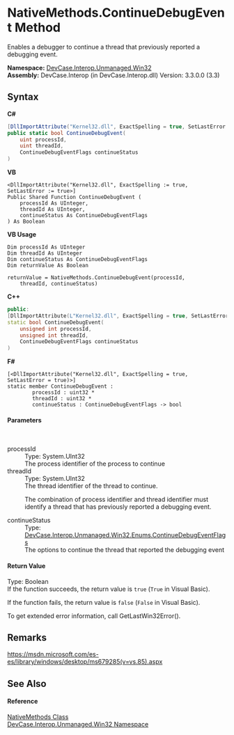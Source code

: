# NativeMethods.ContinueDebugEvent Method 
 

Enables a debugger to continue a thread that previously reported a debugging event.

**Namespace:**&nbsp;<a href="N_DevCase_Interop_Unmanaged_Win32">DevCase.Interop.Unmanaged.Win32</a><br />**Assembly:**&nbsp;DevCase.Interop (in DevCase.Interop.dll) Version: 3.3.0.0 (3.3)

## Syntax

**C#**<br />
``` C#
[DllImportAttribute("Kernel32.dll", ExactSpelling = true, SetLastError = true)]
public static bool ContinueDebugEvent(
	uint processId,
	uint threadId,
	ContinueDebugEventFlags continueStatus
)
```

**VB**<br />
``` VB
<DllImportAttribute("Kernel32.dll", ExactSpelling := true, SetLastError := true>]
Public Shared Function ContinueDebugEvent ( 
	processId As UInteger,
	threadId As UInteger,
	continueStatus As ContinueDebugEventFlags
) As Boolean
```

**VB Usage**<br />
``` VB Usage
Dim processId As UInteger
Dim threadId As UInteger
Dim continueStatus As ContinueDebugEventFlags
Dim returnValue As Boolean

returnValue = NativeMethods.ContinueDebugEvent(processId, 
	threadId, continueStatus)
```

**C++**<br />
``` C++
public:
[DllImportAttribute(L"Kernel32.dll", ExactSpelling = true, SetLastError = true)]
static bool ContinueDebugEvent(
	unsigned int processId, 
	unsigned int threadId, 
	ContinueDebugEventFlags continueStatus
)
```

**F#**<br />
``` F#
[<DllImportAttribute("Kernel32.dll", ExactSpelling = true, SetLastError = true)>]
static member ContinueDebugEvent : 
        processId : uint32 * 
        threadId : uint32 * 
        continueStatus : ContinueDebugEventFlags -> bool 

```


#### Parameters
&nbsp;<dl><dt>processId</dt><dd>Type: System.UInt32<br />The process identifier of the process to continue</dd><dt>threadId</dt><dd>Type: System.UInt32<br />The thread identifier of the thread to continue. 

 The combination of process identifier and thread identifier must identify a thread that has previously reported a debugging event.</dd><dt>continueStatus</dt><dd>Type: <a href="T_DevCase_Interop_Unmanaged_Win32_Enums_ContinueDebugEventFlags">DevCase.Interop.Unmanaged.Win32.Enums.ContinueDebugEventFlags</a><br />The options to continue the thread that reported the debugging event</dd></dl>

#### Return Value
Type: Boolean<br />If the function succeeds, the return value is `true` (`True` in Visual Basic). 

 If the function fails, the return value is `false` (`False` in Visual Basic). 

 To get extended error information, call GetLastWin32Error().

## Remarks
<a href="https://msdn.microsoft.com/es-es/library/windows/desktop/ms679285(v=vs.85).aspx" target="_blank">https://msdn.microsoft.com/es-es/library/windows/desktop/ms679285(v=vs.85).aspx</a>

## See Also


#### Reference
<a href="T_DevCase_Interop_Unmanaged_Win32_NativeMethods">NativeMethods Class</a><br /><a href="N_DevCase_Interop_Unmanaged_Win32">DevCase.Interop.Unmanaged.Win32 Namespace</a><br />
